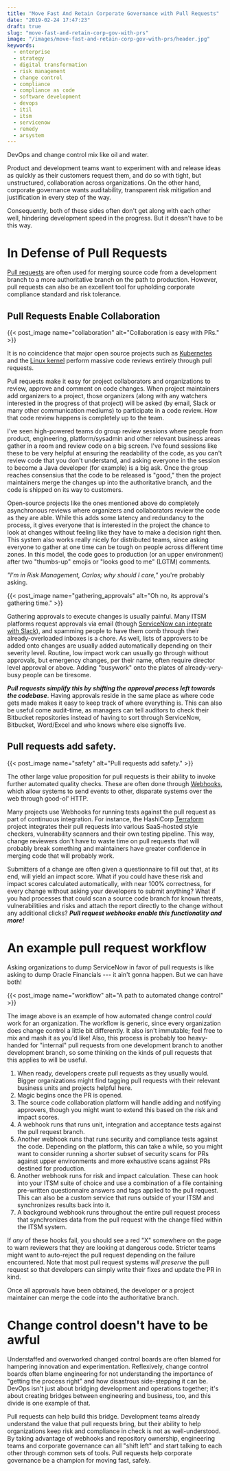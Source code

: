 ```yaml
---
title: "Move Fast And Retain Corporate Governance with Pull Requests"
date: "2019-02-24 17:47:23"
draft: true
slug: "move-fast-and-retain-corp-gov-with-prs"
image: "/images/move-fast-and-retain-corp-gov-with-prs/header.jpg"
keywords:
  - enterprise
  - strategy
  - digital transformation
  - risk management
  - change control
  - compliance
  - compliance as code
  - software development
  - devops
  - itil
  - itsm
  - servicenow
  - remedy
  - arsystem
---
```


DevOps and change control mix like oil and water.

Product and development teams want to experiment with and release ideas as quickly as their
customers request them, and do so with tight, but unstructured, collaboration across organizations.
On the other hand, corporate governance wants auditability, transparent risk mitigation and
justification in every step of the way.

Consequently, both of these sides often don't get along with each other well, hindering development
speed in the progress. But it doesn't have to be this way.

# In Defense of Pull Requests

[Pull requests](https://www.atlassian.com/git/tutorials/making-a-pull-request) are often used for
merging source code from a development branch to a more authoritative branch on the path to
production. However, pull requests can also be an excellent tool for upholding corporate compliance
standard and risk tolerance.

## Pull Requests Enable Collaboration

{{< post_image name="collaboration" alt="Collaboration is easy with PRs." >}}

It is no coincidence that major open source projects such as
[Kubernetes](https://github.com/kubernetes/kubernetes) and the [Linux
kernel](https://github.com/torvalds/linux) perform massive code reviews entirely through pull
requests.

Pull requests make it easy for project collaborators and organizations to review, approve and
comment on code changes. When project maintainers add organizers to a project, those organizers
(along with any watchers interested in the progress of that project) will be asked (by email, Slack
or many other communication mediums) to participate in a code review. How that code review happens
is completely up to the team.

I've seen high-powered teams do group review sessions where people
from product, engineering, platform/sysadmin and other relevant business areas gather in a room and
review code on a big screen. I've found sessions like these to be very helpful at ensuring the
readability of the code, as you can't review code that you don't understand, and asking everyone in
the session to become a Java developer (for example) is a big ask. Once the group reaches
consensius that the code to be released is "good," then the project maintainers merge the changes
up into the authoritative branch, and the code is shipped on its way to customers.

Open-source projects like the ones mentioned above do completely asynchronous reviews where
organizers and collaborators review the code as they are able. While this adds some latency and
redundancy to the process, it gives everyone that is interested in the project the chance to look at
changes without feeling like they have to make a decision right then. This system also works really
nicely for distributed teams, since asking everyone to gather at one time can be tough on people
across different time zones. In this model, the code goes to production (or an upper environment)
after two "thumbs-up" emojis or "looks good to me" (LGTM) comments.

_"I'm in Risk Management, Carlos; why should I care,"_ you're probably asking.

{{< post_image name="gathering_approvals" alt="Oh no, its approval's gathering time." >}}

Gathering approvals to execute changes is usually painful. Many ITSM platforms request approvals
via email (though [ServiceNow can integrate with Slack](https://contino.slack.com/servicenow)), and
spamming people to have them comb through their already-overloaded inboxes is a chore. As well,
lists of approvers to be added onto changes are usually added automatically depending on their
severity level. Routine, low impact work can usually go through without approvals, but emergency
changes, per their name, often require director level approval or above. Adding "busywork" onto
the plates of already-very-busy people can be tiresome.

***Pull requests simplify this by shifting the approval process left towards the codebase***.
Having approvals reside in the same place as where code gets made makes it easy to keep track of
where everything is. This can also be useful come audit-time, as managers can tell auditors to check
their Bitbucket repositories instead of having to sort through ServiceNow, Bitbucket, Word/Excel and
who knows where else signoffs live.

## Pull requests add safety.

{{< post_image name="safety" alt="Pull requests add safety." >}}

The other large value proposition for pull requests is their ability to invoke further automated
quality checks. These are often done through [Webhooks](https://sendgrid.com/blog/whats-webhook/),
which allow systems to send events to other, disparate systems over the web through good-ol' HTTP.

Many projects use Webhooks for running tests against the pull request as part of continuous
integration. For instance, the HashiCorp [Terraform](https://github.com/hashicorp/terraform/)
project integrates their pull requests into various SaaS-hosted style checkers, vulnerability
scanners and their own testing pipeline. This way, change reviewers don't have to waste time on pull
requests that will probably break something and maintainers have greater confidence in merging code
that will probably work.

Submitters of a change are often given a questionnaire to fill out that, at its end, will yield an
impact score. What if you could have these risk and impact scores calculated automatically, with
near 100% correctness, for every change without asking your developers to submit anything? What if
you had processes that could scan a source code branch for known threats, vulnerabilitiies and risks
and attach the report directly to the change without any additional clicks? ***Pull request webhooks
enable this functionality and more!***

# An example pull request workflow

Asking organizations to dump ServiceNow in favor of pull requests is like asking to dump Oracle
Financials --- it ain't gonna happen. But we can have both!

{{< post_image name="workflow" alt="A path to automated change control" >}}

The image above is an example of how automated change control _could_ work for an organization.
The workflow is generic, since every organization does change control a little bit differently. It
also isn't immutable; feel free to mix and mash it as you'd like! Also, this process is probably too
heavy-handed for "internal" pull requests from one development branch to another development branch,
so some thinking on the kinds of pull requests that this applies to will be useful.

1. When ready, developers create pull requests as they usually would. Bigger organizations might find
   tagging pull requests with their relevant business units and projects helpful here.
2. Magic begins once the PR is opened.
  1. The source code collaboration platform will handle adding and notifying approvers, though you
     might want to extend this based on the risk and impact scores.
  1. A webhook runs that runs unit, integration and acceptance tests against the pull request
     branch.
  2. Another webhook runs that runs security and compliance tests against the code. Depending on the
     platform, this can take a while, so you might want to consider running a shorter subset of
     security scans for PRs against upper environments and more exhaustive scans against PRs
     destined for production.
  3. Another webhook runs for risk and impact calculation. These can hook into your ITSM suite of
     choice and use a combination of a file containing pre-written questionnaire answers and tags
     applied to the pull request. This can also be a custom service that runs outside of your ITSM
     and synchronizes results back into it.
  4. A background webhook runs throughout the entire pull request process that synchronizes data
     from the pull request with the change filed within the ITSM system.

If _any_ of these hooks fail, you should see a red "X" somewhere on the page to warn reviewers
that they are looking at dangerous code. Stricter teams might want to auto-reject the pull request
depending on the failure encountered. Note that most pull request systems _will preserve_ the pull
request so that developers can simply write their fixes and update the PR in kind.

Once all approvals have been obtained, the developer or a project maintainer can merge the code into
the authoritative branch. 

# Change control doesn't have to be awful

Understaffed and overworked changed control boards are often blamed for hampering innovation and
experimentation. Reflexively, change control boards often blame engineering for not understanding
the importance of "getting the process right" and how disastrous side-stepping it can be. DevOps
isn't just about bridging development and operations together; it's about creating bridges between
engineering and business, too, and this divide is one example of that.

Pull requests can help build this bridge. Development teams already understand the value that pull
requests bring, but their ability to help organizations keep risk and compliance in check is not as
well-understood. By taking advantage of webhooks and repository ownership, engineering teams and
corporate governance can all "shift left" and start talking to each other through common sets of
tools. Pull requests help corporate governance be a champion for moving fast, safely.
